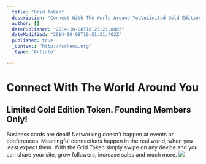 ```yaml
---
  title: "Grid Token"
  description: "Connect With The World Around You\nLimited Gold Edition Token. Founding Members Only!\nBusiness cards are dead! Networking doesn&#39;t happen at events or confere"
  author: []
  datePublished: "2014-10-08T16:23:21.880Z"
  dateModified: "2014-10-08T16:51:21.462Z"
  published: true
  _context: "http://schema.org"
  _type: "Article"

---
```

# Connect With The World Around You

## Limited Gold Edition Token. Founding Members Only!

Business cards are dead! Networking doesn't happen at events or conferences. Meaningful connections happen in the real world, when you least expect them. With the Grid Token simply swipe on any device and you can share your site, grow followers, increase sales and much more. ![](https://s3-us-west-2.amazonaws.com/cdn.thegrid.io/posts/GridToken-img.png)